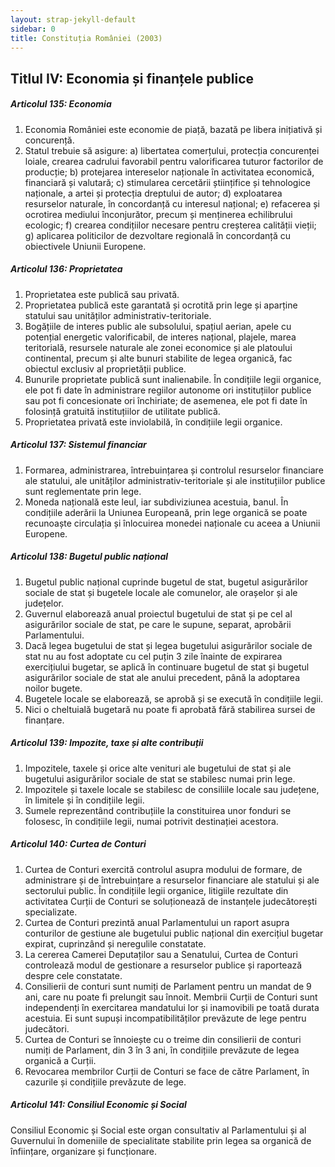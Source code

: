```yaml
---
layout: strap-jekyll-default
sidebar: 0
title: Constituția României (2003)
---
```


## Titlul IV: Economia și finanțele publice

##### **Articolul 135**: *Economia*

1. Economia României este economie de piață, bazată pe libera inițiativă și concurență.
1. Statul trebuie să asigure:
a) libertatea comerțului, protecția concurenței loiale, crearea cadrului favorabil pentru valorificarea tuturor factorilor de producție;
b) protejarea intereselor naționale în activitatea economică, financiară și valutară;
c) stimularea cercetării științifice și tehnologice naționale, a artei și protecția dreptului de autor;
d) exploatarea resurselor naturale, în concordanță cu interesul național;
e) refacerea și ocrotirea mediului înconjurător, precum și menținerea echilibrului ecologic;
f) crearea condițiilor necesare pentru creșterea calității vieții;
g) aplicarea politicilor de dezvoltare regională în concordanță cu obiectivele Uniunii Europene.

##### **Articolul 136**: *Proprietatea*

1. Proprietatea este publică sau privată.
1. Proprietatea publică este garantată și ocrotită prin lege și aparține statului sau unităților administrativ-teritoriale.
1. Bogățiile de interes public ale subsolului, spațiul aerian, apele cu potențial energetic valorificabil, de interes național, plajele, marea teritorială, resursele naturale ale zonei economice și ale platoului continental, precum și alte bunuri stabilite de legea organică, fac obiectul exclusiv al proprietății publice.
1. Bunurile proprietate publică sunt inalienabile. În condițiile legii organice, ele pot fi date în administrare regiilor autonome ori instituțiilor publice sau pot fi concesionate ori închiriate; de asemenea, ele pot fi date în folosință gratuită instituțiilor de utilitate publică.
1. Proprietatea privată este inviolabilă, în condițiile legii organice.

##### **Articolul 137**: *Sistemul financiar*

1. Formarea, administrarea, întrebuințarea și controlul resurselor financiare ale statului, ale unităților administrativ-teritoriale și ale instituțiilor publice sunt reglementate prin lege.
1. Moneda națională este leul, iar subdiviziunea acestuia, banul. În condițiile aderării la Uniunea Europeană, prin lege organică se poate recunoaște circulația și înlocuirea monedei naționale cu aceea a Uniunii Europene.

##### **Articolul 138**: *Bugetul public național*

1. Bugetul public național cuprinde bugetul de stat, bugetul asigurărilor sociale de stat și bugetele locale ale comunelor, ale orașelor și ale județelor.
1. Guvernul elaborează anual proiectul bugetului de stat și pe cel al asigurărilor sociale de stat, pe care le supune, separat, aprobării Parlamentului.
1. Dacă legea bugetului de stat și legea bugetului asigurărilor sociale de stat nu au fost adoptate cu cel puțin 3 zile înainte de expirarea exercițiului bugetar, se aplică în continuare bugetul de stat și bugetul asigurărilor sociale de stat ale anului precedent, până la adoptarea noilor bugete.
1. Bugetele locale se elaborează, se aprobă și se execută în condițiile legii.
1. Nici o cheltuială bugetară nu poate fi aprobată fără stabilirea sursei de finanțare.

##### **Articolul 139**: *Impozite, taxe și alte contribuții*

1. Impozitele, taxele și orice alte venituri ale bugetului de stat și ale bugetului asigurărilor sociale de stat se stabilesc numai prin lege.
1. Impozitele și taxele locale se stabilesc de consiliile locale sau județene, în limitele și în condițiile legii.
1. Sumele reprezentând contribuțiile la constituirea unor fonduri se folosesc, în condițiile legii, numai potrivit destinației acestora.

##### **Articolul 140**: *Curtea de Conturi*

1. Curtea de Conturi exercită controlul asupra modului de formare, de administrare și de întrebuințare a resurselor financiare ale statului și ale sectorului public. În condițiile legii organice, litigiile rezultate din activitatea Curții de Conturi se soluționează de instanțele judecătorești specializate.
1. Curtea de Conturi prezintă anual Parlamentului un raport asupra conturilor de gestiune ale bugetului public național din exercițiul bugetar expirat, cuprinzând și neregulile constatate.
1. La cererea Camerei Deputaților sau a Senatului, Curtea de Conturi controlează modul de gestionare a resurselor publice și raportează despre cele constatate.
1. Consilierii de conturi sunt numiți de Parlament pentru un mandat de 9 ani, care nu poate fi prelungit sau înnoit. Membrii Curții de Conturi sunt independenți în exercitarea mandatului lor și inamovibili pe toată durata acestuia. Ei sunt supuși incompatibilităților prevăzute de lege pentru judecători.
1. Curtea de Conturi se înnoiește cu o treime din consilierii de conturi numiți de Parlament, din 3 în 3 ani, în condițiile prevăzute de legea organică a Curții.
1. Revocarea membrilor Curții de Conturi se face de către Parlament, în cazurile și condițiile prevăzute de lege.

##### **Articolul 141**: *Consiliul Economic și Social*

Consiliul Economic și Social este organ consultativ al Parlamentului și al Guvernului în domeniile de specialitate stabilite prin legea sa organică de înființare, organizare și funcționare.